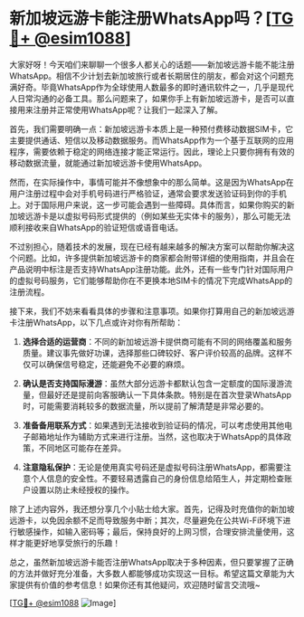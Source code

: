# 新加坡远游卡能注册WhatsApp吗？[[TG💪+ @esim1088](https://t.me/s/esim1088)]

大家好呀！今天咱们来聊聊一个很多人都关心的话题——新加坡远游卡能不能注册WhatsApp。相信不少计划去新加坡旅行或者长期居住的朋友，都会对这个问题充满好奇。毕竟WhatsApp作为全球使用人数最多的即时通讯软件之一，几乎是现代人日常沟通的必备工具。那么问题来了，如果你手上有新加坡远游卡，是否可以直接用来注册并正常使用WhatsApp呢？让我们一起深入了解。

首先，我们需要明确一点：新加坡远游卡本质上是一种预付费移动数据SIM卡，它主要提供通话、短信以及移动数据服务。而WhatsApp作为一个基于互联网的应用程序，需要依赖于稳定的网络连接才能正常运行。因此，理论上只要你拥有有效的移动数据流量，就能通过新加坡远游卡使用WhatsApp。

然而，在实际操作中，事情可能并不像想象中的那么简单。这是因为WhatsApp在用户注册过程中会对手机号码进行严格验证，通常会要求发送验证码到你的手机上。对于国际用户来说，这一步可能会遇到一些障碍。具体而言，如果你购买的新加坡远游卡是以虚拟号码形式提供的（例如某些无实体卡的服务），那么可能无法顺利接收来自WhatsApp的验证短信或语音电话。

不过别担心，随着技术的发展，现在已经有越来越多的解决方案可以帮助你解决这个问题。比如，许多提供新加坡远游卡的商家都会附带详细的使用指南，并且会在产品说明中标注是否支持WhatsApp注册功能。此外，还有一些专门针对国际用户的虚拟号码服务，它们能够帮助你在不更换本地SIM卡的情况下完成WhatsApp的注册流程。

接下来，我们不妨来看看具体的步骤和注意事项。如果你打算用自己的新加坡远游卡注册WhatsApp，以下几点或许对你有所帮助：

1. **选择合适的运营商**：不同的新加坡远游卡提供商可能有不同的网络覆盖和服务质量。建议事先做好功课，选择那些口碑较好、客户评价较高的品牌。这样不仅可以确保信号稳定，还能避免不必要的麻烦。
   
2. **确认是否支持国际漫游**：虽然大部分远游卡都默认包含一定额度的国际漫游流量，但最好还是提前向客服确认一下具体条款。特别是在首次登录WhatsApp时，可能需要消耗较多的数据流量，所以提前了解清楚是非常必要的。

3. **准备备用联系方式**：如果遇到无法接收到验证码的情况，可以考虑使用其他电子邮箱地址作为辅助方式来进行注册。当然，这也取决于WhatsApp的具体政策，不同地区可能存在差异。

4. **注意隐私保护**：无论是使用真实号码还是虚拟号码注册WhatsApp，都需要注意个人信息的安全性。不要轻易透露自己的身份信息给陌生人，并定期检查账户设置以防止未经授权的操作。

除了上述内容外，我还想分享几个小贴士给大家。首先，记得及时充值你的新加坡远游卡，以免因余额不足而导致服务中断；其次，尽量避免在公共Wi-Fi环境下进行敏感操作，如输入密码等；最后，保持良好的上网习惯，合理安排流量使用，这样才能更好地享受旅行的乐趣！

总之，虽然新加坡远游卡能否注册WhatsApp取决于多种因素，但只要掌握了正确的方法并做好充分准备，大多数人都能够成功实现这一目标。希望这篇文章能为大家提供有价值的参考信息！如果你还有其他疑问，欢迎随时留言交流哦~

[[TG💪+ @esim1088](https://t.me/s/esim1088) ![Image](https://i.postimg.cc/4NQfJmqS/Snipaste-2025-05-13-00-14-12.png)]